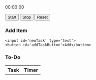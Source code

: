 <html>
<div id="stopwatch">
  <p id="time">00:00:00</p>
  <button onclick="start()">Start</button>
  <button onclick="stop()">Stop</button>
  <button onclick="reset()">Reset</button>
</div>
<div class='container'>
    
<h3> Add Item </h3>

    <input id='newTask' type='text'>
    <button id='addTaskButton'>Add</button>
    
<h3> To-Do </h3>
        <table id="toDo">
          <tr>
            <th>Task</th>
            <th>Timer</th>
          </tr>
        </table>
</div>


<script>
let time = 0;
let interval;
function start() { interval = setInterval(() => {time++; displayTime();}, 1000);}
function stop() {
  clearInterval(interval);
}
function reset() {
  stop();
  time = 0;
  displayTime();
}
function displayTime() {
  const minutes = Math.floor(time / 60);
  const seconds = time % 60;
  document.getElementById('time').innerHTML = `${minutes}:${seconds}`;
}

var taskInput = document.getElementById('newTask');
var addTaskButton = document.getElementById('addTaskButton');
var completedTask = document.getElementById('completedTasks');
var incompleteTasks = document.getElementById('toDo');

var addTask = function () {
    var text = taskInput.value;
    var table = document.createElement('tr');
    table.innerHTML = "<th>" + text + "</th>";
    incompleteTasks.appendChild(table);
}

addTaskButton.onclick = addTask;

</script>




<!-- <!DOCTYPE html>
<html>
  <head>
    <title>Stopwatch</title>
  </head>
  <body>
    <div id="stopwatch">
      <p id="time">00:00:00</p>
      <button id="start-stop-btn">Start</button>
      <button id="lap-btn">Lap</button>
    </div>
    <ul id="laps"></ul>
    
<style>
      #stopwatch {
        display: flex;
        align-items: center;
        justify-content: space-between;
      }
      
      #time {
        font-size: 2em;
        margin: 0;
      }
      
    </style>
     -->
<!-- <script>
      const stopwatch = document.querySelector("#stopwatch");
      const time = document.querySelector("#time");
      const startStopBtn = document.querySelector("#start-stop-btn");
      
      let isRunning = false;
      let interval;
      let elapsedTime = 0;
      let lapTime = 0;
      
      function startStop() {
        if (isRunning) {
          clearInterval(interval);
          isRunning = false;
          lapTime = 0;
          startStopBtn.textContent = "Start";
        } else {
          interval = setInterval(updateTime, 10);
          isRunning = true;
          startStopBtn.textContent = "Stop";
        }
      } -->
      
      
